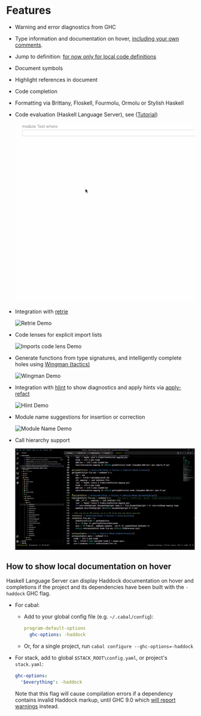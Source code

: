 # Features

- Warning and error diagnostics from GHC
- Type information and documentation on hover, [including your own comments](#how-to-show-local-documentation-on-hover).
- Jump to definition: [for now only for local code definitions](https://github.com/haskell/haskell-language-server/issues/708)
- Document symbols
- Highlight references in document
- Code completion
- Formatting via Brittany, Floskell, Fourmolu, Ormolu or Stylish Haskell
- Code evaluation (Haskell Language Server), see ([Tutorial](https://github.com/haskell/haskell-language-server/blob/master/plugins/hls-eval-plugin/README.md))

  ![Eval Demo](https://raw.githubusercontent.com/haskell/haskell-language-server/master/plugins/hls-eval-plugin/demo.gif)

- Integration with [retrie](https://hackage.haskell.org/package/retrie)

  ![Retrie Demo](https://i.imgur.com/Ev7B87k.gif)

- Code lenses for explicit import lists

  ![Imports code lens Demo](https://imgur.com/pX9kvY4.gif)

- Generate functions from type signatures, and intelligently complete holes using [Wingman (tactics)](https://github.com/haskell/haskell-language-server/tree/master/plugins/hls-tactics-plugin)

  ![Wingman Demo](https://user-images.githubusercontent.com/307223/92657198-3d4be400-f2a9-11ea-8ad3-f541c8eea891.gif)

- Integration with [hlint](https://github.com/ndmitchell/hlint) to show diagnostics and apply hints via [apply-refact](https://github.com/mpickering/apply-refact)

  ![Hlint Demo](https://user-images.githubusercontent.com/54035/110860028-8f9fa900-82bc-11eb-9fe5-6483d8bb95e6.gif)

- Module name suggestions for insertion or correction

  ![Module Name Demo](https://user-images.githubusercontent.com/54035/110860755-78ad8680-82bd-11eb-9845-9ea4b1cc1f76.gif)

- Call hierarchy support

  ![Call Hierarchy in VSCode](https://github.com/haskell/haskell-language-server/raw/2857eeece0398e1cd4b2ffb6069b05c4d2308b39/plugins/hls-call-hierarchy-plugin/call-hierarchy-in-vscode.gif)
  
  
## How to show local documentation on hover

Haskell Language Server can display Haddock documentation on hover and completions if the project and
its dependencies have been built with the `-haddock` GHC flag.

- For cabal:

  - Add to your global config file (e.g. `~/.cabal/config`):

    ```yaml
    program-default-options
      ghc-options: -haddock
    ```

  - Or, for a single project, run `cabal configure --ghc-options=-haddock`

- For stack, add to global `$STACK_ROOT\config.yaml`, or project's `stack.yaml`:

  ```yaml
  ghc-options:
    '$everything': -haddock
  ```

  Note that this flag will cause compilation errors if a dependency contains invalid Haddock markup,
  until GHC 9.0 which [will report warnings](https://gitlab.haskell.org/ghc/ghc/-/merge_requests/2377)
  instead.
